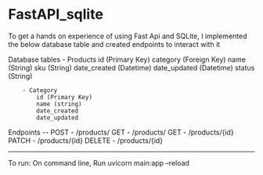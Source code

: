 # FastAPI_sqlite
To get a hands on experience of using Fast Api and SQLite, I implemented the below database table and created endpoints to interact with it

Database tables 
        - Products
            id  (Primary Key)
            category (Foreign Key)
            name (String)
            sku (String)
            date_created (Datetime)
            date_updated (Datetime)
            status (String)
        
        - Category
            id (Primary Key)
            name (string)
            date_created
            date_updated



 Endpoints -- 
        POST - /products/
        GET - /products/
        GET - /products/{id}
        PATCH - /products/{id}
        DELETE - /products/{id}


_________________________

To run:
On command line, Run uvicorn main:app –reload



